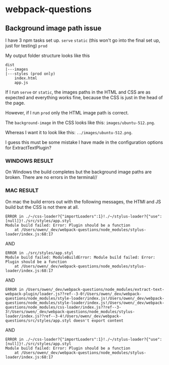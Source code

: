 # webpack-questions
## Background image path issue

I have 3 npm tasks set up.
``serve``
``static`` (this won't go into the final set up, just for testing)
``prod``

My output folder structure looks like this
	
	dist
	|---images
	|---styles (prod only)
		index.html
		app.js

If I run ``serve`` or ``static``, the images paths in the HTML and CSS are as expected and everything works fine, because the CSS is just in the head of the page.

However, if I run ``prod`` only the HTML image path is correct.

The ``background-image`` in the CSS looks like this: ``images/ubuntu-512.png``.

Whereas I want it to look like this: ``../images/ubuntu-512.png``.

I guess this must be some mistake I have made in the configuration options for ExtractTextPlugin?

### WINDOWS RESULT
On Windows the build completes but the background image paths are broken.
There are no errors in the terminal//

### MAC RESULT
On mac the build errors out with the following messages, the HTMl and JS build but the CSS is not there at all.

    ERROR in ./~/css-loader?{"importLoaders":1}!./~/stylus-loader?{"use":[null]}!./src/styles/app.styl
    Module build failed: Error: Plugin should be a function
        at /Users/owen/_dev/webpack-questions/node_modules/stylus-loader/index.js:68:17

AND

    ERROR in ./src/styles/app.styl
    Module build failed: ModuleBuildError: Module build failed: Error: Plugin should be a function
        at /Users/owen/_dev/webpack-questions/node_modules/stylus-loader/index.js:68:17

AND

    ERROR in /Users/owen/_dev/webpack-questions/node_modules/extract-text-webpack-plugin/loader.js??ref--3-0!/Users/owen/_dev/webpack-questions/node_modules/style-loader/index.js!/Users/owen/_dev/webpack-questions/node_modules/style-loader/index.js!/Users/owen/_dev/webpack-questions/node_modules/css-loader/index.js??ref--3-3!/Users/owen/_dev/webpack-questions/node_modules/stylus-loader/index.js??ref--3-4!/Users/owen/_dev/webpack-questions/src/styles/app.styl doesn't export content

AND

    ERROR in ./~/css-loader?{"importLoaders":1}!./~/stylus-loader?{"use":[null]}!./src/styles/app.styl
    Module build failed: Error: Plugin should be a function
        at /Users/owen/_dev/webpack-questions/node_modules/stylus-loader/index.js:68:17





